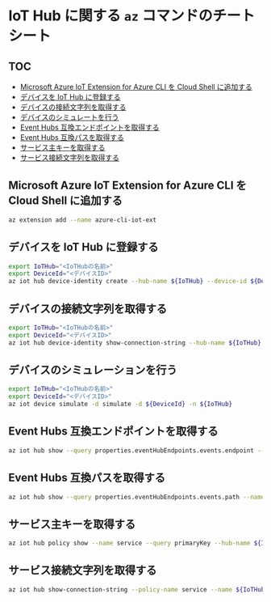 # IoT Hub に関する `az` コマンドのチートシート

## TOC

- [Microsoft Azure IoT Extension for Azure CLI を Cloud Shell に追加する](#1)
- [デバイスを IoT Hub に登録する](#create-device)
- [デバイスの接続文字列を取得する](#query-connection-string)
- [デバイスのシミュレートを行う](#simulate-device)
- [Event Hubs 互換エンドポイントを取得する](#query-event-hub-endpoint)
- [Event Hubs 互換パスを取得する](#query-event-hub-path)
- [サービス主キーを取得する](#query-service-primary-key)
- [サービス接続文字列を取得する](#query-service-connection-string)

## <a id="1">Microsoft Azure IoT Extension for Azure CLI を Cloud Shell に追加する</a>

```bash
az extension add --name azure-cli-iot-ext
```

## <a id="create-device">デバイスを IoT Hub に登録する</a>

```bash
export IoTHub="<IoTHubの名前>"
export DeviceId="<デバイスID>"
az iot hub device-identity create --hub-name ${IoTHub} --device-id ${DeviceId}
```

## <a id="query-connection-string">デバイスの接続文字列を取得する</a>

```bash
export IoTHub="<IoTHubの名前>"
export DeviceId="<デバイスID>"
az iot hub device-identity show-connection-string --hub-name ${IoTHub} --device-id ${DeviceId} --output table
```

## <a id="simulate-device">デバイスのシミュレーションを行う</a>

```bash
export IoTHub="<IoTHubの名前>"
export DeviceId="<デバイスID>"
az iot device simulate -d simulate -d ${DeviceId} -n ${IoTHub}
```

## <a id="query-event-hub-entpoint">Event Hubs 互換エンドポイントを取得する</a>

```bash
az iot hub show --query properties.eventHubEndpoints.events.endpoint --name ${IoTHub}
```

## <a id="query-event-hub-path">Event Hubs 互換パスを取得する</a>

```bash
az iot hub show --query properties.eventHubEndpoints.events.path --name ${IoTHub}
```

## <a id="query-service-primary-key">サービス主キーを取得する</a>

```bash
az iot hub policy show --name service --query primaryKey --hub-name ${IoTHub}
```

## <a id="query-service-connection-string">サービス接続文字列を取得する</a>

```bash
az iot hub show-connection-string --policy-name service --name ${IoTHub} --output table
```